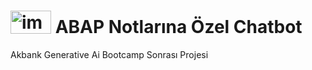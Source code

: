 # <img width="65" height="36.4" alt="image" src="https://github.com/user-attachments/assets/2138fb1a-a5c5-45d2-b174-068558b5d206" /> ABAP Notlarına Özel Chatbot
Akbank Generative Ai Bootcamp Sonrası Projesi
